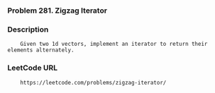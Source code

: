 ### Problem 281. Zigzag Iterator

### Description
        Given two 1d vectors, implement an iterator to return their elements alternately.
        
### LeetCode URL
        https://leetcode.com/problems/zigzag-iterator/